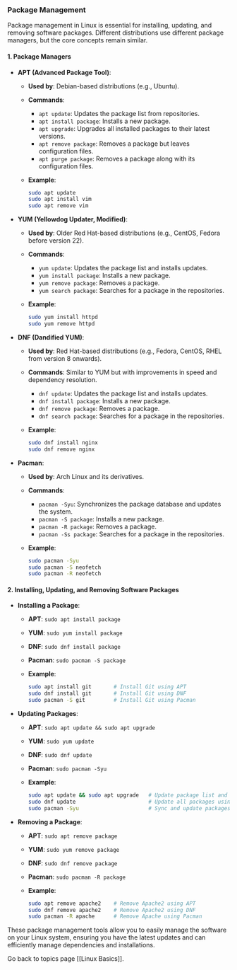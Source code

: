 ### Package Management

Package management in Linux is essential for installing, updating, and removing software packages. Different distributions use different package managers, but the core concepts remain similar.

#### 1. Package Managers

- **APT (Advanced Package Tool)**:
  - **Used by**: Debian-based distributions (e.g., Ubuntu).
  - **Commands**:
    - `apt update`: Updates the package list from repositories.
    - `apt install package`: Installs a new package.
    - `apt upgrade`: Upgrades all installed packages to their latest versions.
    - `apt remove package`: Removes a package but leaves configuration files.
    - `apt purge package`: Removes a package along with its configuration files.

  - **Example**:
    ```bash
    sudo apt update
    sudo apt install vim
    sudo apt remove vim
    ```

- **YUM (Yellowdog Updater, Modified)**:
  - **Used by**: Older Red Hat-based distributions (e.g., CentOS, Fedora before version 22).
  - **Commands**:
    - `yum update`: Updates the package list and installs updates.
    - `yum install package`: Installs a new package.
    - `yum remove package`: Removes a package.
    - `yum search package`: Searches for a package in the repositories.

  - **Example**:
    ```bash
    sudo yum install httpd
    sudo yum remove httpd
    ```

- **DNF (Dandified YUM)**:
  - **Used by**: Red Hat-based distributions (e.g., Fedora, CentOS, RHEL from version 8 onwards).
  - **Commands**: Similar to YUM but with improvements in speed and dependency resolution.
    - `dnf update`: Updates the package list and installs updates.
    - `dnf install package`: Installs a new package.
    - `dnf remove package`: Removes a package.
    - `dnf search package`: Searches for a package in the repositories.

  - **Example**:
    ```bash
    sudo dnf install nginx
    sudo dnf remove nginx
    ```

- **Pacman**:
  - **Used by**: Arch Linux and its derivatives.
  - **Commands**:
    - `pacman -Syu`: Synchronizes the package database and updates the system.
    - `pacman -S package`: Installs a new package.
    - `pacman -R package`: Removes a package.
    - `pacman -Ss package`: Searches for a package in the repositories.

  - **Example**:
    ```bash
    sudo pacman -Syu
    sudo pacman -S neofetch
    sudo pacman -R neofetch
    ```

#### 2. Installing, Updating, and Removing Software Packages

- **Installing a Package**:
  - **APT**: `sudo apt install package`
  - **YUM**: `sudo yum install package`
  - **DNF**: `sudo dnf install package`
  - **Pacman**: `sudo pacman -S package`

  - **Example**:
    ```bash
    sudo apt install git       # Install Git using APT
    sudo dnf install git       # Install Git using DNF
    sudo pacman -S git         # Install Git using Pacman
    ```

- **Updating Packages**:
  - **APT**: `sudo apt update && sudo apt upgrade`
  - **YUM**: `sudo yum update`
  - **DNF**: `sudo dnf update`
  - **Pacman**: `sudo pacman -Syu`

  - **Example**:
    ```bash
    sudo apt update && sudo apt upgrade   # Update package list and upgrade installed packages using APT
    sudo dnf update                       # Update all packages using DNF
    sudo pacman -Syu                      # Sync and update packages using Pacman
    ```

- **Removing a Package**:
  - **APT**: `sudo apt remove package`
  - **YUM**: `sudo yum remove package`
  - **DNF**: `sudo dnf remove package`
  - **Pacman**: `sudo pacman -R package`

  - **Example**:
    ```bash
    sudo apt remove apache2    # Remove Apache2 using APT
    sudo dnf remove apache2    # Remove Apache2 using DNF
    sudo pacman -R apache      # Remove Apache using Pacman
    ```

These package management tools allow you to easily manage the software on your Linux system, ensuring you have the latest updates and can efficiently manage dependencies and installations.

Go back to topics page [[Linux Basics]].